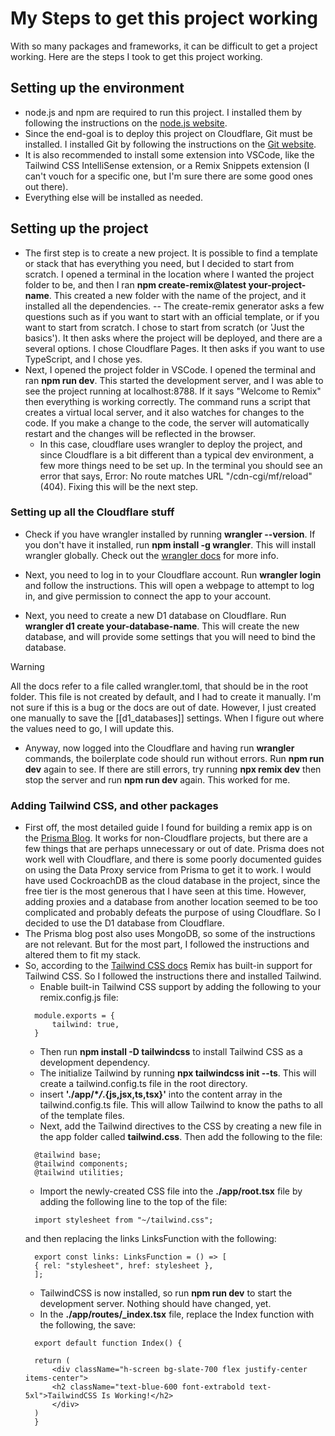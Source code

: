 # My Steps to get this project working
With so many packages and frameworks, it can be difficult to get a project working. Here are the steps I took to get this project working.
## Setting up the environment
- node.js and npm are required to run this project. I installed them by following the instructions on the [node.js website](https://nodejs.org/en/download/).
- Since the end-goal is to deploy this project on Cloudflare, Git must be installed. I installed Git by following the instructions on the [Git website](https://git-scm.com/book/en/v2/Getting-Started-Installing-Git).
- It is also recommended to install some extension into VSCode, like the Tailwind CSS IntelliSense extension, or a Remix Snippets extension (I can't vouch for a specific one, but I'm sure there are some good ones out there).
- Everything else will be installed as needed.

## Setting up the project
- The first step is to create a new project. It is possible to find a template or stack that has everything you need, but I decided to start from scratch. I opened a terminal in the location where I wanted the project folder to be, and then I ran 
  **npm create-remix@latest your-project-name**. This created a new folder with the name of the project, and it installed all the dependencies.
  -- The create-remix generator asks a few questions such as if you want to start with an official template, or if you want to start from scratch. I chose to start from scratch (or 'Just the basics'). It then asks where the project will be deployed, and there are a several options. I chose Cloudflare Pages. It then asks if you want to use TypeScript, and I chose yes.
- Next, I opened the project folder in VSCode. I opened the terminal and ran **npm run dev**. This started the development server, and I was able to see the project running at localhost:8788. If it says "Welcome to Remix" then everything is working correctly. The command runs a script that creates a virtual local server, and it also watches for changes to the code. If you make a change to the code, the server will automatically restart and the changes will be reflected in the browser.  
  - In this case, cloudflare uses wrangler to deploy the project, and since Cloudflare is a bit different than a typical dev environment, a few more things need to be set up. In the terminal you should see an error that says, Error: No route matches URL "/cdn-cgi/mf/reload" (404). Fixing this will be the next step.

### Setting up all the Cloudflare stuff
- Check if you have wrangler installed by running **wrangler --version**. If you don't have it installed, run **npm install -g wrangler**. This will install wrangler globally. Check out the [wrangler docs](https://developers.cloudflare.com/workers/cli-wrangler/install-update) for more info.

- Next, you need to log in to your Cloudflare account. Run **wrangler login** and follow the instructions. This will open a webpage to attempt to log in, and give permission to connect the app to your account. 

- Next, you need to create a new D1 database on Cloudflare.  Run **wrangler d1 create your-database-name**. This will create the new database, and will provide some settings that you will need to bind the database.

> [!WARNING]
>  All the docs refer to a file called wrangler.toml, that should be in the root folder. This file is not created by default, and I had to create it manually. I'm not sure if this is a bug or the docs are out of date. However, I just created one manually to save the [[d1_databases]] settings. When I figure out where the values need to go, I will update this.


- Anyway, now logged into the Cloudflare and having run **wrangler** commands, the boilerplate code should run without errors. Run **npm run dev** again to see. If there are still errors, try running **npx remix dev** then stop the server and run **npm run dev** again. This worked for me.

### Adding Tailwind CSS, and other packages
- First off, the most detailed guide I found for building a remix app is on the [Prisma Blog](https://www.prisma.io/blog/fullstack-remix-prisma-mongodb-1-7D0BfTXBmB6r). It works for non-Cloudflare projects, but there are a few things that are perhaps unnecessary or out of date.  Prisma does not work well with Cloudflare, and there is some poorly documented guides on using the Data Proxy service from Prisma to get it to work. I would have used CockroachDB as the cloud database in the project, since the free tier is the most generous that I have seen at this time. However, adding proxies and a database from another location seemed to be too complicated and probably defeats the purpose of using Cloudflare. So I decided to use the D1 database from Cloudflare. 
- The Prisma blog post also uses MongoDB, so some of the instructions are not relevant. But for the most part, I followed the instructions and altered them to fit my stack.
- So, according to the [Tailwind CSS docs](https://tailwindcss.com/docs/guides/remix) Remix has built-in support for Tailwind CSS. So I followed the instructions there and installed Tailwind.
  - Enable built-in Tailwind CSS support by adding the following to your remix.config.js file:
  ```
    module.exports = {
        tailwind: true,
    }
  ```    
  - Then run **npm install -D tailwindcss** to install Tailwind CSS as a development dependency.
  - The initialize Tailwind by running **npx tailwindcss init --ts**. This will create a tailwind.config.ts file in the root directory.
  - insert **'./app/\**/*.{js,jsx,ts,tsx}'** into the content array in the tailwind.config.ts file. This will allow Tailwind to know the paths to all of the template files.
  - Next, add the Tailwind directives to the CSS by creating a new file in the app folder called **tailwind.css**. Then add the following to the file:
  ```
    @tailwind base;
    @tailwind components;
    @tailwind utilities;
  ```
  - Import the newly-created CSS file into the **./app/root.tsx** file by adding the following line to the top of the file:
  ```
    import stylesheet from "~/tailwind.css";
  ```
  and then replacing the links LinksFunction with the following:
  ```
    export const links: LinksFunction = () => [
    { rel: "stylesheet", href: stylesheet },
    ];
  ```
  - TailwindCSS is now installed, so run **npm run dev** to start the development server. Nothing should have changed, yet. 
  - In the **./app/routes/_index.tsx** file, replace the Index function with the following, the save:
  ```
    export default function Index() {

  ```
        return (
            <div className="h-screen bg-slate-700 flex justify-center items-center">
            <h2 className="text-blue-600 font-extrabold text-5xl">TailwindCSS Is Working!</h2>
            </div>
        )
        }
  ```

  